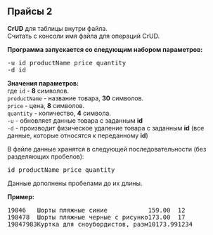 ## Прайсы 2

**CrUD** для таблицы внутри файла.  
Считать с консоли имя файла для операций CrUD.  

**Программа запускается со следующим набором параметров:** 
<pre>
-u id productName price quantity
-d id
</pre>

**Значения параметров:**  
где `id` - **8** символов.  
`productName` - название товара, **30** символов.  
`price` - цена, **8** символов.  
`quantity` - количество, **4** символа.  
`-u` - обновляет данные товара с заданным **id**  
`-d` - производит физическое удаление товара с заданным **id** (все данные, которые относятся к переданному **id**)

В файле данные хранятся в следующей последовательности (без разделяющих пробелов):  
<pre>
id productName price quantity
</pre>

Данные дополнены пробелами до их длины.

**Пример:**  
<pre>
19846   Шорты пляжные синие           159.00  12  
198478  Шорты пляжные черные с рисунко173.00  17  
19847983Куртка для сноубордистов, разм10173.991234
</pre>
